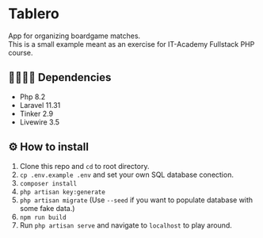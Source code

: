 # Tablero
App for organizing boardgame matches.  
This is a small example meant as an exercise for IT-Academy Fullstack PHP course. 

## 🧑‍🧑‍🧒‍🧒 Dependencies
- Php 8.2
- Laravel 11.31
- Tinker 2.9
- Livewire 3.5

## ⚙️ How to install
1. Clone this repo and `cd` to root directory.
2. `cp .env.example .env` and set your own SQL database conection.
3. `composer install`
4. `php artisan key:generate`
5. `php artisan migrate` (Use `--seed` if you want to populate database with some fake data.)
6. `npm run build`
7. Run `php artisan serve` and navigate to `localhost` to play around. 